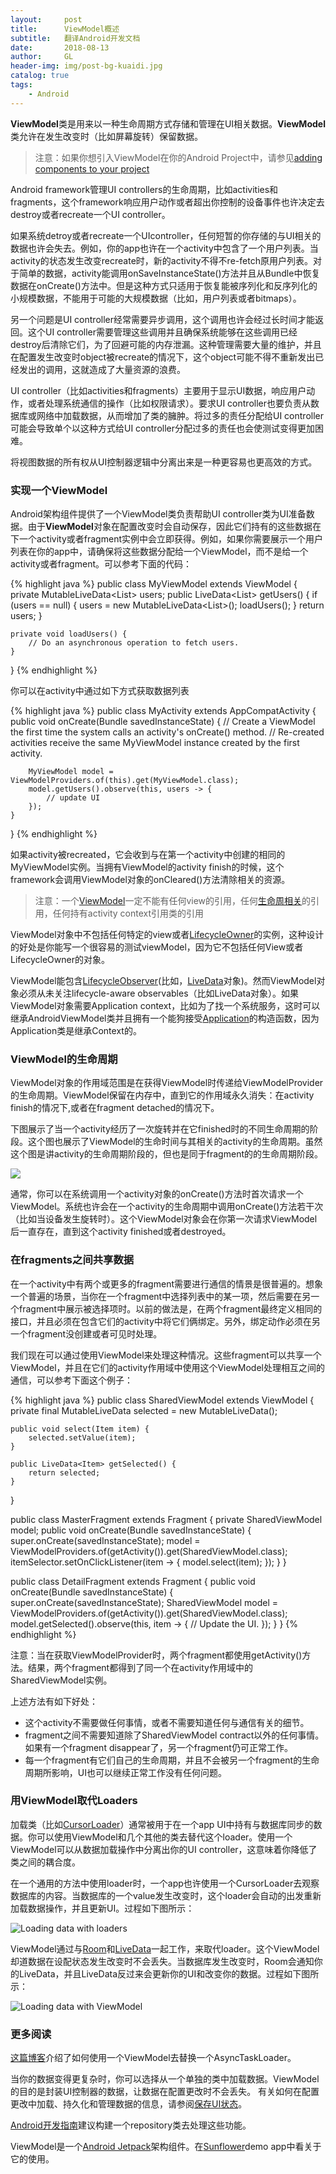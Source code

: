 ```yaml
---
layout:     post
title:      ViewModel概述
subtitle:   翻译Android开发文档
date:       2018-08-13
author:     GL
header-img: img/post-bg-kuaidi.jpg
catalog: true
tags:
    - Android
---
```


<b>ViewModel</b>类是用来以一种生命周期方式存储和管理在UI相关数据。<b>ViewModel</b>类允许在发生改变时（比如屏幕旋转）保留数据。

> 注意：如果你想引入ViewModel在你的Android Project中，请参见[adding components to your project](https://developer.android.google.cn/topic/libraries/architecture/adding-components#lifecycle)

Android framework管理UI controllers的生命周期，比如activities和fragments，这个framework响应用户动作或者超出你控制的设备事件也许决定去destroy或者recreate一个UI controller。

如果系统detroy或者recreate一个UIcontroller，任何短暂的你存储的与UI相关的数据也许会失去。例如，你的app也许在一个activity中包含了一个用户列表。当activity的状态发生改变recreate时，新的activity不得不re-fetch原用户列表。对于简单的数据，activity能调用onSaveInstanceState()方法并且从Bundle中恢复数据在onCreate()方法中。但是这种方式只适用于恢复能被序列化和反序列化的小规模数据，不能用于可能的大规模数据（比如，用户列表或者bitmaps）。

另一个问题是UI controller经常需要异步调用，这个调用也许会经过长时间才能返回。这个UI controller需要管理这些调用并且确保系统能够在这些调用已经destroy后清除它们，为了回避可能的内存泄漏。这种管理需要大量的维护，并且在配置发生改变时object被recreate的情况下，这个object可能不得不重新发出已经发出的调用，这就造成了大量资源的浪费。

UI controller（比如activities和fragments）主要用于显示UI数据，响应用户动作，或者处理系统通信的操作（比如权限请求）。要求UI controller也要负责从数据库或网络中加载数据，从而增加了类的臃肿。将过多的责任分配给UI controller可能会导致单个以这种方式给UI controller分配过多的责任也会使测试变得更加困难。

将视图数据的所有权从UI控制器逻辑中分离出来是一种更容易也更高效的方式。

### 实现一个ViewModel

Android架构组件提供了一个ViewModel类负责帮助UI controller类为UI准备数据。由于<b>ViewModel</b>对象在配置改变时会自动保存，因此它们持有的这些数据在下一个activity或者fragment实例中会立即获得。例如，如果你需要展示一个用户列表在你的app中，请确保将这些数据分配给一个ViewModel，而不是给一个activity或者fragment。可以参考下面的代码：


{% highlight java %}
public class MyViewModel extends ViewModel {
    private MutableLiveData<List<User>> users;
    public LiveData<List<User>> getUsers() {
        if (users == null) {
            users = new MutableLiveData<List<User>>();
            loadUsers();
        }
        return users;
    }

    private void loadUsers() {
        // Do an asynchronous operation to fetch users.
    }
}
{% endhighlight %}

你可以在activity中通过如下方式获取数据列表


{% highlight java %}
public class MyActivity extends AppCompatActivity {
    public void onCreate(Bundle savedInstanceState) {
        // Create a ViewModel the first time the system calls an activity's onCreate() method.
        // Re-created activities receive the same MyViewModel instance created by the first activity.

        MyViewModel model = ViewModelProviders.of(this).get(MyViewModel.class);
        model.getUsers().observe(this, users -> {
            // update UI
        });
    }
}
{% endhighlight %}

如果activity被recreated，它会收到与在第一个activity中创建的相同的MyViewModel实例。当拥有ViewModel的activity finish的时候，这个framework会调用ViewModel对象的onCleared()方法清除相关的资源。

> 注意：一个[ViewModel](https://developer.android.google.cn/reference/android/arch/lifecycle/ViewModel)一定不能有任何view的引用，任何[生命周相关](https://developer.android.google.cn/reference/android/arch/lifecycle/Lifecycle)的引用，任何持有activity context引用类的引用

ViewModel对象中不包括任何特定的view或者[LifecycleOwner](https://developer.android.google.cn/reference/android/arch/lifecycle/LifecycleOwner)的实例，这种设计的好处是你能写一个很容易的测试viewModel，因为它不包括任何View或者LifecycleOwner的对象。

ViewModel能包含[LifecycleObserver](https://developer.android.google.cn/reference/android/arch/lifecycle/LifecycleObserver)(比如，[LiveData](https://developer.android.google.cn/reference/android/arch/lifecycle/LiveData)对象)。然而ViewModel对象必须从未关注lifecycle-aware observables（比如LiveData对象）。如果ViewModel对象需要Application context，比如为了找一个系统服务，这时可以继承AndroidViewModel类并且拥有一个能狗接受[Application](https://developer.android.google.cn/reference/android/app/Application.html)的构造函数，因为Application类是继承Context的。

### ViewModel的生命周期

ViewModel对象的作用域范围是在获得ViewModel时传递给ViewModelProvider的生命周期。ViewModel保留在内存中，直到它的作用域永久消失：在activity finish的情况下,或者在fragment detached的情况下。

下图展示了当一个activity经历了一次旋转并在它finished时的不同生命周期的阶段。这个图也展示了ViewModel的生命时间与其相关的activity的生命周期。虽然这个图是讲activity的生命周期阶段的，但也是同于fragment的的生命周期阶段。

![](http://pbmurxnd0.bkt.clouddn.com/viewmodel-lifecycle.png)

通常，你可以在系统调用一个activity对象的onCreate()方法时首次请求一个ViewModel。系统也许会在一个activity的生命周期中调用onCreate()方法若干次（比如当设备发生旋转时）。这个ViewModel对象会在你第一次请求ViewModel后一直存在，直到这个activity finished或者destroyed。

### 在fragments之间共享数据

在一个activity中有两个或更多的fragment需要进行通信的情景是很普遍的。想象一个普遍的场景，当你在一个fragment中选择列表中的某一项，然后需要在另一个fragment中展示被选择项时。以前的做法是，在两个fragment最终定义相同的接口，并且必须在包含它们的activity中将它们俩绑定。另外，绑定动作必须在另一个fragment没创建或者可见时处理。

我们现在可以通过使用ViewModel来处理这种情况。这些fragment可以共享一个ViewModel，并且在它们的activity作用域中使用这个ViewModel处理相互之间的通信，可以参考下面这个例子：

{% highlight java %}
public class SharedViewModel extends ViewModel {
    private final MutableLiveData<Item> selected = new MutableLiveData<Item>();

    public void select(Item item) {
        selected.setValue(item);
    }

    public LiveData<Item> getSelected() {
        return selected;
    }
}


public class MasterFragment extends Fragment {
    private SharedViewModel model;
    public void onCreate(Bundle savedInstanceState) {
        super.onCreate(savedInstanceState);
        model = ViewModelProviders.of(getActivity()).get(SharedViewModel.class);
        itemSelector.setOnClickListener(item -> {
            model.select(item);
        });
    }
}

public class DetailFragment extends Fragment {
    public void onCreate(Bundle savedInstanceState) {
        super.onCreate(savedInstanceState);
        SharedViewModel model = ViewModelProviders.of(getActivity()).get(SharedViewModel.class);
        model.getSelected().observe(this, item -> {
           // Update the UI.
        });
    }
}
{% endhighlight %}

注意：当在获取ViewModelProvider时，两个fragment都使用getActivity()方法。结果，两个fragment都得到了同一个在activity作用域中的SharedViewModel实例。

上述方法有如下好处：

* 这个activity不需要做任何事情，或者不需要知道任何与通信有关的细节。
* fragment之间不需要知道除了SharedViewModel contract以外的任何事情。如果有一个fragment disappear了，另一个fragment仍可正常工作。
* 每一个fragment有它们自己的生命周期，并且不会被另一个fragment的生命周期所影响，UI也可以继续正常工作没有任何问题。

### 用ViewModel取代Loaders

加载类（比如[CursorLoader](https://developer.android.google.cn/reference/android/content/CursorLoader)）通常被用于在一个app UI中持有与数据库同步的数据。你可以使用ViewModel和几个其他的类去替代这个loader。使用一个ViewModel可以从数据加载操作中分离出你的UI controller，这意味着你降低了类之间的耦合度。

在一个通用的方法中使用loader时，一个app也许使用一个CursorLoader去观察数据库的内容。当数据库的一个value发生改变时，这个loader会自动的出发重新加载数据操作，并且更新UI。过程如下图所示：

![Loading data with loaders](http://pbmurxnd0.bkt.clouddn.com/viewmodel-loader.png)

ViewModel通过与[Room](https://developer.android.google.cn/topic/libraries/architecture/room)和[LiveData](https://developer.android.google.cn/topic/libraries/architecture/livedata)一起工作，来取代loader。这个ViewModel却道数据在设配状态发生改变时不会丢失。当数据库发生改变时，Room会通知你的LiveData，并且LiveData反过来会更新你的UI和改变你的数据。过程如下图所示：

![Loading data with ViewModel](http://pbmurxnd0.bkt.clouddn.com/viewmodel-replace-loader.png)

### 更多阅读

[这篇博客](https://medium.com/google-developers/lifecycle-aware-data-loading-with-android-architecture-components-f95484159de4)介绍了如何使用一个ViewModel去替换一个AsyncTaskLoader。

当你的数据变得更复杂时，你可以选择从一个单独的类中加载数据。ViewModel的目的是封装UI控制器的数据，让数据在配置更改时不会丢失。
有关如何在配置更改中加载、持久化和管理数据的信息，请参阅[保存UI状态](https://developer.android.google.cn/topic/libraries/architecture/saving-states)。

[Android开发指南](https://developer.android.google.cn/jetpack/docs/guide#fetching_data)建议构建一个repository类去处理这些功能。

ViewModel是一个[Android Jetpack](https://developer.android.google.cn/jetpack/)架构组件。在[Sunflower](https://github.com/googlesamples/android-sunflower)demo app中看关于它的使用。
